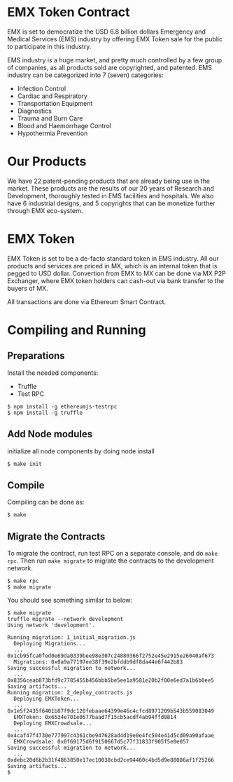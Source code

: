 # EMX Token Contract

EMX is set to democratize the USD 6.8 billion dollars Emergency and Medical Services (EMS) industry by offering EMX Token sale for the public to participate in this industry.

EMS industry is a huge market, and pretty much controlled by a few group of companies, as all products sold are copyrighted, and patented. EMS industry can be categorized into 7 (seven) categories:
- Infection Control
- Cardiac and Respiratory
- Transportation Equipment
- Diagnostics
- Trauma and Burn Care
- Blood and Haemorrhage Control
- Hypothermia Prevention

# Our Products

We have 22 patent-pending products that are already being use in the market. These products are the results of our 20 years of Research and Development, thoroughly tested in EMS facilities and hospitals. We also have 6 industrial designs, and 5 copyrights that can be monetize further through EMX eco-system.

# EMX Token

EMX Token is set to be a de-facto standard token in EMS industry. All our products and services are priced in MX, which is an internal token that is pegged to USD dollar. Convertion from EMX to MX can be done via MX P2P Exchanger, where EMX token holders can cash-out via bank transfer to the buyers of MX.

All transactions are done via Ethereum Smart Contract.

# Compiling and Running
## Preparations

Install the needed components:
- Truffle
- Test RPC

```
$ npm install -g ethereumjs-testrpc
$ npm install -g truffle
```

## Add Node modules
initialize all node components by doing node install
```
$ make init
```

## Compile

Compiling can be done as:
```
$ make
```

## Migrate the Contracts

To migrate the contract, run test RPC on a separate console, and do `make rpc`. Then run `make migrate` to migrate the contracts to the development network.
```
$ make rpc
$ make migrate
```

You should see something similar to below:
```
$ make migrate
truffle migrate --network development
Using network 'development'.

Running migration: 1_initial_migration.js
  Deploying Migrations...
  ... 0x1cb95fca0fed0e69da0339bee98e307c24880366f2752e45e2915e26040af673
  Migrations: 0x0a9a77197ee38f39e2bfddb9df8da44e6f442b83
Saving successful migration to network...
  ... 0x8356ceab873bfd9c7785455b456bbb5be5ee1a9581e20b2f00e6ed7a1b6b0ee5
Saving artifacts...
Running migration: 2_deploy_contracts.js
  Deploying EMXToken...
  ... 0x1e5f2435f6401b87f9dc120febaae64399e46c4cfcd8971209b543b559083049
  EMXToken: 0x6534e701e0577baad7f15cb5acdf4ab94ffd8814
  Deploying EMXCrowdsale...
  ... 0x4caf47f4730e777997c4361cbe947628ad4d19e0e4fc504e41d5cd09a90afaae
  EMXCrowdsale: 0x0f69175d6f9150667d5c77f31833f905f5e0e057
Saving successful migration to network...
  ... 0xdebc20d6b2b31f4863850e17ec10038cbd2ce94460c4bd5d9e88086af1f25266
Saving artifacts...
$
```
